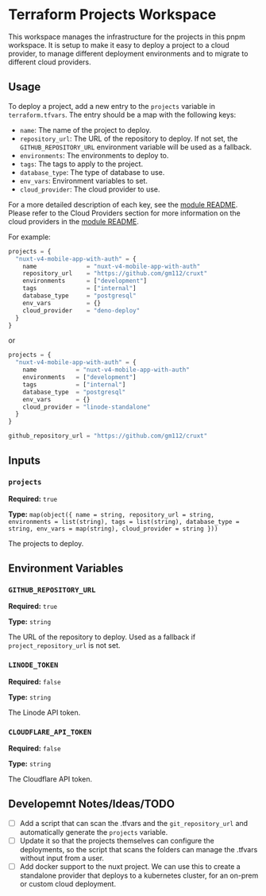 # Terraform Projects Workspace

This workspace manages the infrastructure for the projects in this pnpm workspace. It is setup to make it easy to deploy a project to a cloud provider, to manage different deployment environments and to migrate to different cloud providers.

## Usage

To deploy a project, add a new entry to the `projects` variable in `terraform.tfvars`. The entry should be a map with the following keys:

- `name`: The name of the project to deploy.
- `repository_url`: The URL of the repository to deploy. If not set, the `GITHUB_REPOSITORY_URL` environment variable will be used as a fallback.
- `environments`: The environments to deploy to.
- `tags`: The tags to apply to the project.
- `database_type`: The type of database to use.
- `env_vars`: Environment variables to set.
- `cloud_provider`: The cloud provider to use.

For a more detailed description of each key, see the [module README](../module/README.md). Please refer to the Cloud Providers section for more information on the cloud providers in the [module README](../module/README.md).

For example:

```terraform
projects = {
  "nuxt-v4-mobile-app-with-auth" = {
    name              = "nuxt-v4-mobile-app-with-auth"
    repository_url    = "https://github.com/gm112/cruxt"
    environments      = ["development"]
    tags              = ["internal"]
    database_type     = "postgresql"
    env_vars          = {}
    cloud_provider    = "deno-deploy"
  }
}
```

or

```terraform
projects = {
  "nuxt-v4-mobile-app-with-auth" = {
    name           = "nuxt-v4-mobile-app-with-auth"
    environments   = ["development"]
    tags           = ["internal"]
    database_type  = "postgresql"
    env_vars       = {}
    cloud_provider = "linode-standalone"
  }
}

github_repository_url = "https://github.com/gm112/cruxt"
```

## Inputs

### `projects`

**Required:** `true`

**Type:** `map(object({ name = string, repository_url = string, environments = list(string), tags = list(string), database_type = string, env_vars = map(string), cloud_provider = string }))`

The projects to deploy.

## Environment Variables

### `GITHUB_REPOSITORY_URL`

**Required:** `true`

**Type:** `string`

The URL of the repository to deploy. Used as a fallback if `project_repository_url` is not set.

### `LINODE_TOKEN`

**Required:** `false`

**Type:** `string`

The Linode API token.

### `CLOUDFLARE_API_TOKEN`

**Required:** `false`

**Type:** `string`

The Cloudflare API token.

## Developemnt Notes/Ideas/TODO

- [ ] Add a script that can scan the .tfvars and the `git_repository_url` and automatically generate the `projects` variable.
- [ ] Update it so that the projects themselves can configure the deployments, so the script that scans the folders can manage the .tfvars without input from a user.
- [ ] Add docker support to the nuxt project. We can use this to create a standalone provider that deploys to a kubernetes cluster, for an on-prem or custom cloud deployment.
